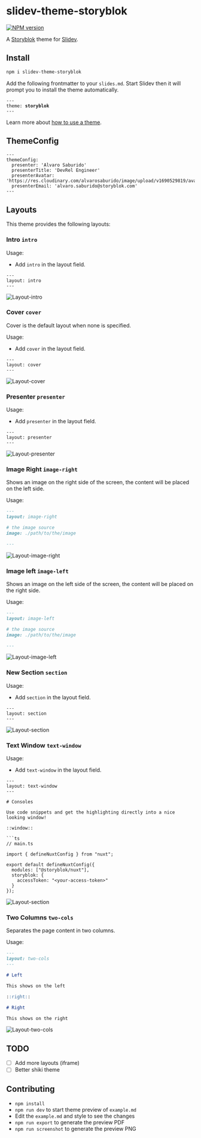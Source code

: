 # slidev-theme-storyblok

[![NPM version](https://img.shields.io/npm/v/slidev-theme-storyblok?color=3AB9D4&label=)](https://www.npmjs.com/package/slidev-theme-storyblok)

A [Storyblok](https://www.storyblok.com/) theme for [Slidev](https://github.com/slidevjs/slidev).

<!--
  Learn more about how to write a theme:
  https://sli.dev/themes/write-a-theme.html
--->

<!--
  run `npm run dev` to check out the slides for more details of how to start writing a theme
-->

<!--
  Put some screenshots here to demonstrate your theme

  Live demo: [...]
-->

## Install

```bash
npm i slidev-theme-storyblok
```

Add the following frontmatter to your `slides.md`. Start Slidev then it will prompt you to install the theme automatically.

<pre><code>---
theme: <b>storyblok</b>
---</code></pre>

Learn more about [how to use a theme](https://sli.dev/themes/use).

## ThemeConfig

```
---
themeConfig:
  presenter: 'Alvaro Saburido'
  presenterTitle: 'DevRel Engineer'
  presenterAvatar: 'https://res.cloudinary.com/alvarosaburido/image/upload/v1690529819/avatar_storyblok.png'
  presenterEmail: 'alvaro.saburido@storyblok.com'
---
```

## Layouts

This theme provides the following layouts:

### Intro `intro`

Usage:

- Add `intro` in the layout field.

```
---
layout: intro
---
```

![Layout-intro](example-export/001.png)

### Cover `cover`

Cover is the default layout when none is specified.


Usage:

- Add `cover` in the layout field.

```
---
layout: cover
---
```

![Layout-cover](example-export/002.png)

### Presenter `presenter`

Usage:

- Add `presenter` in the layout field.

```
---
layout: presenter
---
```

![Layout-presenter](example-export/003.png)

### Image Right `image-right`

Shows an image on the right side of the screen, the content will be placed on the left side.

Usage:

```md
---
layout: image-right

# the image source
image: ./path/to/the/image

---
```


![Layout-image-right](example-export/007.png)

### Image left `image-left`

Shows an image on the left side of the screen, the content will be placed on the right side.

Usage:

```md
---
layout: image-left

# the image source
image: ./path/to/the/image

---
```

![Layout-image-left](example-export/008.png)

### New Section `section`

Usage:

- Add `section` in the layout field.

```
---
layout: section
---
```
![Layout-section](example-export/009.png)

### Text Window `text-window`

Usage:

- Add `text-window` in the layout field.

```
---
layout: text-window
---

# Consoles

Use code snippets and get the highlighting directly into a nice looking window!

::window::

```ts
// main.ts

import { defineNuxtConfig } from "nuxt";

export default defineNuxtConfig({
  modules: ["@storyblok/nuxt"],
  storyblok: {
    accessToken: "<your-access-token>"
  }
});

```

![Layout-section](example-export/010.png)

### Two Columns `two-cols`
Separates the page content in two columns.

Usage:

```md
---
layout: two-cols
---

# Left

This shows on the left

::right::

# Right

This shows on the right

```

![Layout-two-cols](example-export/011.png)


## TODO

- [ ] Add more layouts (iframe)
- [ ] Better shiki theme

## Contributing

- `npm install`
- `npm run dev` to start theme preview of `example.md`
- Edit the `example.md` and style to see the changes
- `npm run export` to generate the preview PDF
- `npm run screenshot` to generate the preview PNG
